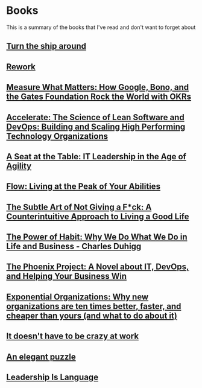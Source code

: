 # Books

This is a summary of the books that I've read and don't want to forget about

## [Turn the ship around](ship.md)
## [Rework](rework.md)
## [Measure What Matters: How Google, Bono, and the Gates Foundation Rock the World with OKRs](okr.md)
## [Accelerate: The Science of Lean Software and DevOps: Building and Scaling High Performing Technology Organizations](accelerate.md)
## [A Seat at the Table: IT Leadership in the Age of Agility](seat.md)
## [Flow: Living at the Peak of Your Abilities](flow.md)
## [The Subtle Art of Not Giving a F*ck: A Counterintuitive Approach to Living a Good Life](no_fuck.md)
## [The Power of Habit: Why We Do What We Do in Life and Business - Charles Duhigg](habit.md)
## [The Phoenix Project: A Novel about IT, DevOps, and Helping Your Business Win](phoenix.md)
## [Exponential Organizations: Why new organizations are ten times better, faster, and cheaper than yours (and what to do about it)](expo.md)
## [It doesn't have to be crazy at work](crazy.md)
## [An elegant puzzle](an_elegant_puzzle.md)
## [Leadership Is Language](leadership_is_language.md)
